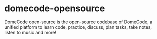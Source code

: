 # domecode-opensource
DomeCode open-source is the open-source codebase of DomeCode, a unified platform to learn code, practice, discuss, plan tasks, take notes, listen to music and more!

